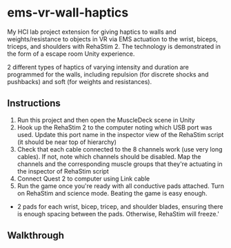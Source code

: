 # ems-vr-wall-haptics
My HCI lab project extension for giving haptics to walls and weights/resistance to objects in VR via EMS actuation to the wrist, biceps, triceps, and shoulders with RehaStim 2. The technology is demonstrated in the form of a escape room Unity experience.

2 different types of haptics of varying intensity and duration are programmed for the walls, including repulsion (for discrete shocks and pushbacks) and soft (for weights and resistances).

## Instructions
1. Run this project and then open the MuscleDeck scene in Unity
2. Hook up the RehaStim 2 to the computer noting which USB port was used. Update this port name in the inspector view of the RehaStim script (it should be near top of hierarchy)
3. Check that each cable connected to the 8 channels work (use very long cables). If not, note which channels should be disabled. Map the channels and the corresponding muscle groups that they're actuating in the inspector of RehaStim script
4. Connect Quest 2 to computer using Link cable
5. Run the game once you're ready with all conductive pads attached. Turn on RehaStim and science mode. Beating the game is easy enough.
* 2 pads for each wrist, bicep, tricep, and shoulder blades, ensuring there is enough spacing between the pads. Otherwise, RehaStim will freeze.'

## Walkthrough
